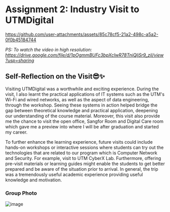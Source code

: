 # Assignment 2: Industry Visit to UTMDigital

https://github.com/user-attachments/assets/85c78cf5-21a2-498c-a5a2-0f0b45184744

_PS: To watch the video in high resolution: https://drive.google.com/file/d/1pOgmmBUFc3bpXclwR78TnjQljSr9_zil/view?usp=sharing_

## Self-Reflection on the Visit😎✨

Visiting UTMDigital was a worthwhile and exciting experience. During the visit, I also learnt the practical applications of IT systems such as the UTM's Wi-Fi and wired networks, as well as the aspect of data engineering, through the workshop. Seeing these systems in action helped bridge the gap between theoretical knowledge and practical application, deepening our understanding of the course material. Moreover, this visit also provide me the chance to visit the open office, Sangfor Room and Digital Care room which gave me a preview into where I will be after graduation and started my career.   

To further enhance the learning experience, future visits could include hands-on workshops or interactive sessions where students can try out the technologies that are related to our program which is Computer Network and Security. For example, visit to UTM CyberX Lab. Furthermore, offering pre-visit materials or learning guides might enable the students to get better prepared and be aware of the situation prior to arrival. In general, the trip was a tremendously useful academic experience providing useful knowledge and motivation.

### Group Photo
![image](https://github.com/user-attachments/assets/bb6810ff-a007-4162-bb4f-16d1c84ecb09)

